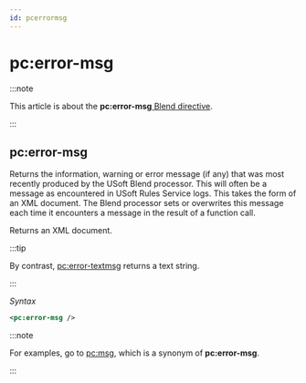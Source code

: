 ```yaml
---
id: pcerrormsg
---
```


# pc:error-msg




:::note

This article is about the **pc:error-msg**[ Blend directive](/docs/Repositories/Blend_directives).

:::

## **pc:error-msg**

Returns the information, warning or error message (if any) that was most recently produced by the USoft Blend processor. This will often be a message as encountered in USoft Rules Service logs. This takes the form of an XML document. The Blend processor sets or overwrites this message each time it encounters a message in the result of a function call.

Returns an XML document.


:::tip

By contrast, [pc:error-textmsg](/docs/Repositories/Blend_directives/pcerrortextmsg.md) returns a text string.

:::

*Syntax*

```xml
<pc:error-msg />
```


:::note

For examples, go to [pc:msg](/docs/Repositories/Blend_directives/pcmsg.md), which is a synonym of **pc:error-msg**.

:::
